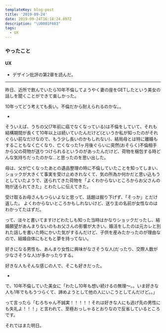```yaml
---
templateKey: blog-post
title: '2019-09-24'
date: 2019-09-24T16:18:24.897Z
description: "\U0001F603"
tags:
  - UX
---
```

### やったこと
#### UX

* デザイン批評の第2章を読んだ。

------

昨日、近所で飲んでいたら10年不倫してようやく妻の座をGETしたという美女の話しを聞くことができて楽しかった。

10年ってどう考えても長い。不倫だから耐えられるのかな。。

*


そういえば、うちの父(7年前に癌でなくなっている)は不倫をしていて、それも結構期間が長くて10年以上は続いていたんだけど(というか私が知ったのがそれぐらい前なだけなので、もう少し長いのかもしれない)、結局母とは特に離婚もすることもなく亡くなり、亡くなった1ヶ月後ぐらいに突然(おそらく)不倫相手から父の荷物が送りつけられるというのがあったんだけど、荷物を梱包する時どんな気持ちだったのかな…と思ったのを思い出した。

母は、父が亡くなったあとの遺品整理の時に不倫していたことを知ってしまい、ショックが大きくて事実を受け止めきれなくて、気の所為か何かだと思い込もうとしていたようで、送られてきた荷物を「よくわからないところからお父さんの物が送られてきた」とわたしに伝えてきた。

受け取るお母さんもつらいよなと思って、話題は掘り下げず、「そっか」とだけ返した。
よくわからないところかもしれないけど、送り主の名前が女性なのはわかってたはずだ。

って、淡々と書いてますけどわたしも知った当時はかなりショックだったし、結婚願望があんまりないのもお父さんの影響が大きい。婚活をしたのは元カレと別れた話しを書いた時にかいた気がするんだけど、子供を産みたかったのが理由なので、結婚自体にもともと夢を持ってない。

好きになる男性も、あんまり女性に興味がなさそうな人(だったり、交際人数が少なさそうな人)が多かったりする。

好きな人もそんな感じの人で、そこも好きだった。

*

で、10年不倫していた美女に「わたし10年も想い続けるの無理〜。。いま好きな人も1年でももうつらくて、諦めようとして他の人にいこうとしてんだけど。。」

って言ったら「むろちゃん不誠実！！！！！それは好きな人にも逃げ先の男性にも失礼よ！！！」と言われて、至極おっしゃるとおりなので反省しているところです。


それではまた明日。
